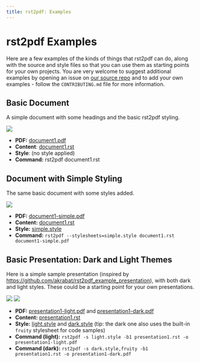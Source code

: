 ```yaml
---
title: rst2pdf: Examples
---
```


# rst2pdf Examples

Here are a few examples of the kinds of things that rst2pdf can do, along with the source and style files so that you can use them as starting points for your own projects.  You are very welcome to suggest additional examples by opening an issue on [our source repo](https://github.com/rst2pdf/rst2pdf.github.io) and to add your own examples - follow the `CONTRIBUTING.md` file for more information.

## Basic Document

A simple document with some headings and the basic rst2pdf styling.

<img src="../examples/document1/document1-thumbnail.png" />

* **PDF:** [document1.pdf](../examples/document1/document1.pdf)
* **Content**: [document1.rst](../examples/document1/document1.rst)
* **Style**: (no style applied)
* **Command:** rst2pdf document1.rst

## Document with Simple Styling

The same basic document with some styles added.

<img src="../examples/document1/document1-simple-thumbnail.png" />

* **PDF:** [document1-simple.pdf](../examples/document1/document1-simple.pdf)
* **Content:** [document1.rst](../examples/document1/document1.rst)
* **Style:** [simple.style](../examples/document1/simple.style)
* **Command:** `rst2pdf --stylesheets=simple.style document1.rst document1-simple.pdf`

## Basic Presentation: Dark and Light Themes

Here is a simple sample presentation (inspired by <https://github.com/akrabat/rst2pdf_example_presentation>), with both dark and light styles. These could be a starting point for your own presentations.

<img src="../examples/presentation1/presentation1-light-thumbnail.png" /> 
<img src="../examples/presentation1/presentation1-dark-thumbnail.png" /> 

* **PDF:** [presentation1-light.pdf](../examples/presentation1/presentation1-light.pdf) and [presentation1-dark.pdf](../examples/presentation1/presentation1-dark.pdf)
* **Content:** [presentation1.rst](../examples/presentation1/presentation1.rst)
* **Style:** [light.style](../examples/presentation1/light.style) and [dark.style](../examples/presentation1/dark.style) (tip: the dark one also uses the built-in `fruity` stylesheet for code samples)
* **Command (light):** `rst2pdf -s light.style -b1 presentation1.rst -o presentation1-light.pdf` 
* **Command (dark):** `rst2pdf -s dark.style,fruity -b1 presentation1.rst -o presentation1-dark.pdf`
